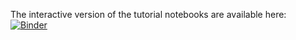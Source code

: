 The interactive version of the tutorial notebooks are available here: [![Binder](https://mybinder.org/badge_logo.svg)](https://mybinder.org/v2/gh/pgrigorev/neighbors-maps.git/HEAD?labpath=tutorials)